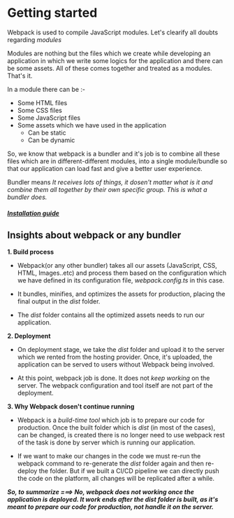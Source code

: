 # Getting started

Webpack is used to compile JavaScript modules. Let's clearify all doubts regarding _modules_

Modules are nothing but the files which we create while developing an application in which we write some logics for the application and there can be some assets. All of these comes together and treated as a modules. That's it.

In a module there can be :-

- Some HTML files
- Some CSS files
- Some JavaScript files
- Some assets which we have used in the application
  - Can be static
  - Can be dynamic

So, we know that webpack is a bundler and it's job is to combine all these files which are in different-different modules, into a single module/bundle so that our application can load fast and give a better user experience.

Bundler means _It receives lots of things, it dosen't matter what is it and combine them all together by their own specific group. This is what a bundler does._

#### **[_Installation guide_](../02-Installation/installation.md)**

## Insights about webpack or any bundler

**1. Build process**

- Webpack(or any other bundler) takes all our assets (JavaScript, CSS, HTML, Images..etc) and process them based on the configuration which we have defined in its configuration file, _webpack.config.ts_ in this case.

- It bundles, minifies, and optimizes the assets for production, placing the final output in the _dist_ folder.

- The _dist_ folder contains all the optimized assets needs to run our application.

**2. Deployment**

- On deployment stage, we take the _dist_ folder and upload it to the server which we rented from the hosting provider. Once, it's uploaded, the application can be served to users without Webpack being involved.

- At this point, webpack job is done. It does not _keep working_ on the server. The webpack configuration and tool itself are not part of the deployment.

**3. Why Webpack dosen't continue running**

- Webpack is a _build-time tool_ which job is to prepare our code for production. Once the built folder which is _dist_ (in most of the cases), can be changed, is created there is no longer need to use webpack rest of the task is done by server which is running our application.

- If we want to make our changes in the code we must re-run the webpack command to re-generate the _dist_ folder again and then re-deploy the folder. But if we built a CI/CD pipeline we can directly push the code on the platform, all changes will be replicated after a while.

**_So, to summarize ===> No, webpack does not working once the application is deployed. It work ends after the dist folder is built, as it's meant to prepare our code for production, not handle it on the server._**
